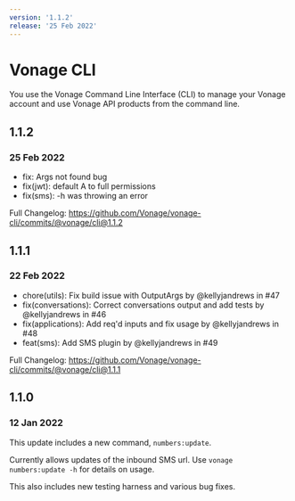 ```yaml
---
version: '1.1.2'
release: '25 Feb 2022'
---
```

# Vonage CLI

You use the Vonage Command Line Interface (CLI) to manage your Vonage account and use Vonage API products from the command line.

## 1.1.2
### 25 Feb 2022

- fix: Args not found bug
- fix(jwt): default A to full permissions
- fix(sms): -h was throwing an error

Full Changelog: https://github.com/Vonage/vonage-cli/commits/@vonage/cli@1.1.2

## 1.1.1
### 22 Feb 2022

- chore(utils): Fix build issue with OutputArgs by @kellyjandrews in #47
- fix(conversations): Correct conversations output and add tests by @kellyjandrews in #46
- fix(applications): Add req'd inputs and fix usage by @kellyjandrews in #48
- feat(sms): Add SMS plugin by @kellyjandrews in #49

Full Changelog: https://github.com/Vonage/vonage-cli/commits/@vonage/cli@1.1.1

## 1.1.0
### 12 Jan 2022

This update includes a new command, `numbers:update`.

Currently allows updates of the inbound SMS url.
Use `vonage numbers:update -h` for details on usage.

This also includes new testing harness and various bug fixes.